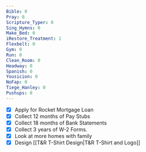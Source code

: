 ```yaml
---
Bible: 0
Pray: 0
Scripture_Typer: 0
Sing_Hymns: 0
Make_Bed: 0
iRestore_Treatment: 1
Flexbelt: 0
Gym: 0
Run: 0
Clean_Room: 0
Headway: 0
Spanish: 0
Yousicion: 0
NoFap: 0
Tiege_Hanley: 0
Pushups: 0
---
```


- [x] Apply for Rocket Mortgage Loan
- [x] Collect 12 months of Pay Stubs
- [x] Collect 18 months of Bank Statements
- [x] Collect 3 years of W-2 Forms.
- [x] Look at more homes with family
- [x] Design [[T&R T-Shirt Design|T&R T-Shirt and Logo]]